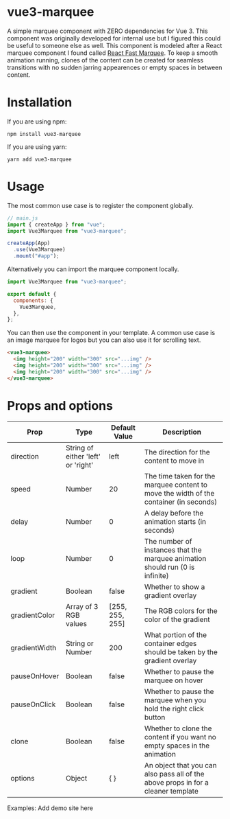 # vue3-marquee

A simple marquee component with ZERO dependencies for Vue 3. This component was originally developed for internal use but I figured this could be useful to someone else as well. This component is modeled after a React marquee component I found called [React Fast Marquee](https://github.com/justin-chu/react-fast-marquee). To keep a smooth animation running, clones of the content can be created for seamless transitions with no sudden jarring appearences or empty spaces in between content.

# Installation

If you are using npm:

```shell
npm install vue3-marquee
```

If you are using yarn:

```shell
yarn add vue3-marquee
```

# Usage

The most common use case is to register the component globally.

```js
// main.js
import { createApp } from "vue";
import Vue3Marquee from "vue3-marquee";

createApp(App)
  .use(Vue3Marquee)
  .mount("#app");
```

Alternatively you can import the marquee component locally.

```js
import Vue3Marquee from "vue3-marquee";

export default {
  components: {
    Vue3Marquee,
  },
};
```

You can then use the component in your template. A common use case is an image marquee for logos but you can also use it for scrolling text.

```html
<vue3-marquee>
  <img height="200" width="300" src="...img" />
  <img height="200" width="300" src="...img" />
  <img height="200" width="300" src="...img" />
</vue3-marquee>
```

# Props and options

| Prop | Type | Default Value | Description |
| ------------- | ------------- | ------------- | ------------- |
| direction  | String of either 'left' or 'right'  | left  | The direction for the content to move in |
| speed  | Number  | 20  | The time taken for the marquee content to move the width of the container (in seconds) |
| delay  | Number  | 0  | A delay before the animation starts (in seconds) |
| loop  | Number  | 0  | The number of instances that the marquee animation should run (0 is infinite) |
| gradient  | Boolean  | false  | Whether to show a gradient overlay |
| gradientColor  | Array of 3 RGB values  | [255, 255, 255]  | The RGB colors for the color of the gradient |
| gradientWidth  | String or Number  | 200  | What portion of the container edges should be taken by the gradient overlay |
| pauseOnHover  | Boolean  | false  | Whether to pause the marquee on hover |
| pauseOnClick  | Boolean  | false  | Whether to pause the marquee when you hold the right click button |
| clone  | Boolean  | false  | Whether to clone the content if you want no empty spaces in the animation |
| options | Object | { } | An object that you can also pass all of the above props in for a cleaner template |

Examples: Add demo site here
